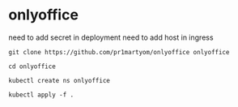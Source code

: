 # onlyoffice
 need to add secret in deployment
 need to add host in ingress

```
git clone https://github.com/pr1martyom/onlyoffice onlyoffice

cd onlyoffice

kubectl create ns onlyoffice

kubectl apply -f .
```
